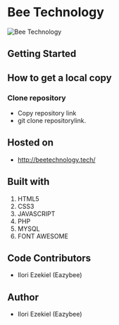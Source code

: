 # Bee Technology
![Bee Technology](https://i.imgur.com/VeE7p48.jpg)


## Getting Started


## How to get a local copy
### Clone repository
* Copy repository link
* git clone repositorylink.

## Hosted on
- http://beetechnology.tech/

## Built with
1. HTML5
2. CSS3
3. JAVASCRIPT 
4. PHP
5. MYSQL
6. FONT AWESOME

## Code Contributors
* Ilori Ezekiel (Eazybee)


## Author
* Ilori Ezekiel (Eazybee)

